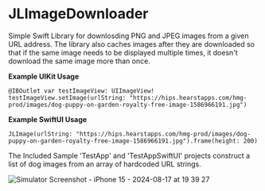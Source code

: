 # JLImageDownloader

Simple Swift Library for downlosding PNG and JPEG images from a given URL address. 
The library also caches images after they are downloaded so that if the same image needs to be displayed multiple times, it doesn't download the same image more than once. 

**Example UIKit Usage**

```
@IBOutlet var testImageView: UIImageView!
testImageView.setImage(urlString: "https://hips.hearstapps.com/hmg-prod/images/dog-puppy-on-garden-royalty-free-image-1586966191.jpg")
```

**Example SwiftUI Usage**

```
JLImage(urlString: "https://hips.hearstapps.com/hmg-prod/images/dog-puppy-on-garden-royalty-free-image-1586966191.jpg").frame(height: 200)
```

The Included Sample 'TestApp' and 'TestAppSwiftUI' projects construct a list of dog images from an array of hardcoded URL strings.


![Simulator Screenshot - iPhone 15 - 2024-08-17 at 19 39 27](https://github.com/user-attachments/assets/38b23720-02d7-4f5d-b43e-4108e16918dd)
